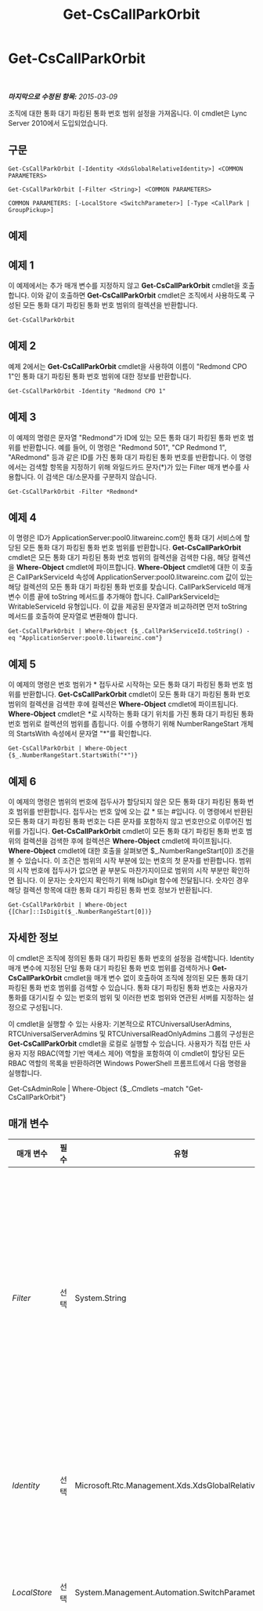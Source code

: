 ﻿---
title: Get-CsCallParkOrbit
TOCTitle: Get-CsCallParkOrbit
ms:assetid: 73bbb09a-7966-4af1-aff3-001f5cc56df1
ms:mtpsurl: https://technet.microsoft.com/ko-kr/library/Gg398554(v=OCS.15)
ms:contentKeyID: 49304034
ms.date: 08/24/2015
mtps_version: v=OCS.15
ms.translationtype: HT
---

# Get-CsCallParkOrbit

 

_**마지막으로 수정된 항목:** 2015-03-09_

조직에 대한 통화 대기 파킹된 통화 번호 범위 설정을 가져옵니다. 이 cmdlet은 Lync Server 2010에서 도입되었습니다.

## 구문

    Get-CsCallParkOrbit [-Identity <XdsGlobalRelativeIdentity>] <COMMON PARAMETERS>

    Get-CsCallParkOrbit [-Filter <String>] <COMMON PARAMETERS>

    COMMON PARAMETERS: [-LocalStore <SwitchParameter>] [-Type <CallPark | GroupPickup>]

## 예제

## 예제 1

이 예제에서는 추가 매개 변수를 지정하지 않고 **Get-CsCallParkOrbit** cmdlet을 호출합니다. 이와 같이 호출하면 **Get-CsCallParkOrbit** cmdlet은 조직에서 사용하도록 구성된 모든 통화 대기 파킹된 통화 번호 범위의 컬렉션을 반환합니다.

    Get-CsCallParkOrbit

## 예제 2

예제 2에서는 **Get-CsCallParkOrbit** cmdlet을 사용하여 이름이 "Redmond CPO 1"인 통화 대기 파킹된 통화 번호 범위에 대한 정보를 반환합니다.

    Get-CsCallParkOrbit -Identity "Redmond CPO 1"

## 예제 3

이 예제의 명령은 문자열 "Redmond"가 ID에 있는 모든 통화 대기 파킹된 통화 번호 범위를 반환합니다. 예를 들어, 이 명령은 "Redmond 501", "CP Redmond 1", "ARedmond" 등과 같은 ID를 가진 통화 대기 파킹된 통화 번호를 반환합니다. 이 명령에서는 검색할 항목을 지정하기 위해 와일드카드 문자(\*)가 있는 Filter 매개 변수를 사용합니다. 이 검색은 대/소문자를 구분하지 않습니다.

    Get-CsCallParkOrbit -Filter *Redmond*

## 예제 4

이 명령은 ID가 ApplicationServer:pool0.litwareinc.com인 통화 대기 서비스에 할당된 모든 통화 대기 파킹된 통화 번호 범위를 반환합니다. **Get-CsCallParkOrbit** cmdlet은 모든 통화 대기 파킹된 통화 번호 범위의 컬렉션을 검색한 다음, 해당 컬렉션을 **Where-Object** cmdlet에 파이프합니다. **Where-Object** cmdlet에 대한 이 호출은 CallParkServiceId 속성에 ApplicationServer:pool0.litwareinc.com 값이 있는 해당 컬렉션의 모든 통화 대기 파킹된 통화 번호를 찾습니다. CallParkServiceId 매개 변수 이름 끝에 toString 메서드를 추가해야 합니다. CallParkServiceId는 WritableServiceId 유형입니다. 이 값을 제공된 문자열과 비교하려면 먼저 toString 메서드를 호출하여 문자열로 변환해야 합니다.

    Get-CsCallParkOrbit | Where-Object {$_.CallParkServiceId.toString() -eq "ApplicationServer:pool0.litwareinc.com"}

## 예제 5

이 예제의 명령은 번호 범위가 \* 접두사로 시작하는 모든 통화 대기 파킹된 통화 번호 범위를 반환합니다. **Get-CsCallParkOrbit** cmdlet이 모든 통화 대기 파킹된 통화 번호 범위의 컬렉션을 검색한 후에 컬렉션은 **Where-Object** cmdlet에 파이프됩니다. **Where-Object** cmdlet은 \*로 시작하는 통화 대기 위치를 가진 통화 대기 파킹된 통화 번호 범위로 컬렉션의 범위를 좁힙니다. 이를 수행하기 위해 NumberRangeStart 개체의 StartsWith 속성에서 문자열 "\*"를 확인합니다.

    Get-CsCallParkOrbit | Where-Object {$_.NumberRangeStart.StartsWith("*")}

## 예제 6

이 예제의 명령은 범위의 번호에 접두사가 할당되지 않은 모든 통화 대기 파킹된 통화 번호 범위를 반환합니다. 접두사는 번호 앞에 오는 값 \* 또는 \#입니다. 이 명령에서 반환된 모든 통화 대기 파킹된 통화 번호는 다른 문자를 포함하지 않고 번호만으로 이루어진 범위를 가집니다. **Get-CsCallParkOrbit** cmdlet이 모든 통화 대기 파킹된 통화 번호 범위의 컬렉션을 검색한 후에 컬렉션은 **Where-Object** cmdlet에 파이프됩니다. **Where-Object** cmdlet에 대한 호출을 살펴보면 $\_.NumberRangeStart\[0\]) 조건을 볼 수 있습니다. 이 조건은 범위의 시작 부분에 있는 번호의 첫 문자를 반환합니다. 범위의 시작 번호에 접두사가 없으면 끝 부분도 마찬가지이므로 범위의 시작 부분만 확인하면 됩니다. 이 문자는 숫자인지 확인하기 위해 IsDigit 함수에 전달됩니다. 숫자인 경우 해당 컬렉션 항목에 대한 통화 대기 파킹된 통화 번호 정보가 반환됩니다.

    Get-CsCallParkOrbit | Where-Object {[Char]::IsDigit($_.NumberRangeStart[0])}

## 자세한 정보

이 cmdlet은 조직에 정의된 통화 대기 파킹된 통화 번호의 설정을 검색합니다. Identity 매개 변수에 지정된 단일 통화 대기 파킹된 통화 번호 범위를 검색하거나 **Get-CsCallParkOrbit** cmdlet을 매개 변수 없이 호출하여 조직에 정의된 모든 통화 대기 파킹된 통화 번호 범위를 검색할 수 있습니다. 통화 대기 파킹된 통화 번호는 사용자가 통화를 대기시킬 수 있는 번호의 범위 및 이러한 번호 범위와 연관된 서버를 지정하는 설정으로 구성됩니다.

이 cmdlet을 실행할 수 있는 사용자: 기본적으로 RTCUniversalUserAdmins, RTCUniversalServerAdmins 및 RTCUniversalReadOnlyAdmins 그룹의 구성원은 **Get-CsCallParkOrbit** cmdlet을 로컬로 실행할 수 있습니다. 사용자가 직접 만든 사용자 지정 RBAC(역할 기반 액세스 제어) 역할을 포함하여 이 cmdlet이 할당된 모든 RBAC 역할의 목록을 반환하려면 Windows PowerShell 프롬프트에서 다음 명령을 실행합니다.

Get-CsAdminRole | Where-Object {$\_.Cmdlets –match "Get-CsCallParkOrbit"}

## 매개 변수


<table>
<colgroup>
<col style="width: 25%" />
<col style="width: 25%" />
<col style="width: 25%" />
<col style="width: 25%" />
</colgroup>
<thead>
<tr class="header">
<th>매개 변수</th>
<th>필수</th>
<th>유형</th>
<th>설명</th>
</tr>
</thead>
<tbody>
<tr class="odd">
<td><p><em>Filter</em></p></td>
<td><p>선택</p></td>
<td><p>System.String</p></td>
<td><p>이 매개 변수에는 와일드카드 문자열이 사용되며 해당 문자열과 일치하는 ID를 가진 모든 통화 대기 파킹된 통화 번호 범위가 반환됩니다. 예를 들어, Filter 값 Redmond*는 문자열 Redmond로 이름이 시작하는 모든 통화 대기 파킹된 통화 번호 범위(예: Redmond 1, Redmond 2 및 RedmondCPO)를 반환합니다.</p></td>
</tr>
<tr class="even">
<td><p><em>Identity</em></p></td>
<td><p>선택</p></td>
<td><p>Microsoft.Rtc.Management.Xds.XdsGlobalRelativeIdentity</p></td>
<td><p>통화 대기 파킹된 통화 번호 범위의 고유 이름입니다. 이 이름은 통화 대기 파킹된 통화 번호 범위를 정의할 때 관리자가 할당합니다.</p></td>
</tr>
<tr class="odd">
<td><p><em>LocalStore</em></p></td>
<td><p>선택</p></td>
<td><p>System.Management.Automation.SwitchParameter</p></td>
<td><p>중앙 관리 저장소 자체가 아니라 중앙 관리 저장소의 로컬 복제본에서 통화 대기 파킹된 통화 번호 정보를 검색합니다.</p></td>
</tr>
<tr class="even">
<td><p><em>Type</em></p></td>
<td><p>선택</p></td>
<td><p>Microsoft.Rtc.Management.Core.OrbitType</p></td>
<td><p>검색할 통화 대기 파킹된 통화 번호 유형을 지정합니다. Lync Server 2013에서는 다음의 두 가지 통화 대기 파킹된 통화 번호 유형을 사용할 수 있습니다.</p>
<p>CallPark. 표준 통화 대기 파킹된 통화 번호이며, 사용자가 통화를 대기시킨 다음 지정된 통화 대기 번호로 전화를 걸어 어떤 전화에서나 해당 통화를 재개할 수 있습니다.</p>
<p>GroupPickup. 그룹 통화를 사용하는 경우 통화 수신 그룹의 구성원에게 걸려온 수신 전화를 받을 수 있습니다. 통화 수신 그룹은 관리자가 구성합니다.</p>
<p>지정된 유형의 통화 대기 파킹된 통화 번호를 반환하려면 다음과 같은 구문을 사용합니다.</p>
<p>-Type GroupPickup</p>
<p>유형에 관계없이 모든 통화 대기 파킹된 통화 번호를 반환하려면 Type 매개 변수만 생략하면 됩니다.</p>
<p>이 매개 변수는 Lync Server 2013의 2013년 2월 릴리스에서 도입되었습니다.</p></td>
</tr>
</tbody>
</table>


## 입력 형식

없음.

## 반환 형식

이 cmdlet은 Microsoft.Rtc.Management.Voice.Helpers.DisplayCallParkOrbits 유형의 개체를 반환합니다.

## 참고 항목

#### 기타 리소스

[New-CsCallParkOrbit](new-cscallparkorbit.md)  
[Remove-CsCallParkOrbit](remove-cscallparkorbit.md)  
[Set-CsCallParkOrbit](set-cscallparkorbit.md)

